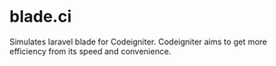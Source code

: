 # blade.ci
Simulates laravel blade for Codeigniter. Codeigniter aims to get more efficiency from its speed and convenience.
